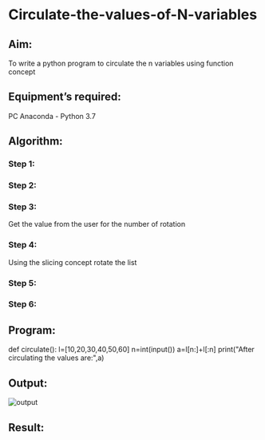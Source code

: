 # Circulate-the-values-of-N-variables
## Aim:
To write a python program to circulate the n variables using function concept
## Equipment’s required:
PC
Anaconda - Python 3.7
## Algorithm: 
### Step 1: 
### Step 2: 
### Step 3: 
Get the value from the user for the number of rotation
### Step 4: 
Using the slicing concept rotate the list

### Step 5: 
### Step 6: 
## Program:
def circulate(): 
    l=[10,20,30,40,50,60]
    n=int(input())
    a=l[n:]+l[:n]
    print("After circulating the values are:",a)
    

## Output:
![output]()

## Result:
